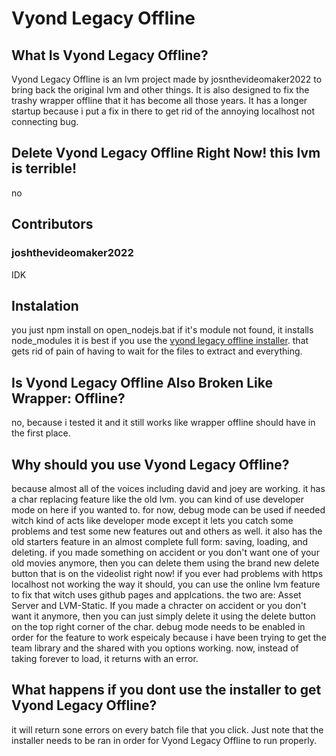 # Vyond Legacy Offline
## What Is Vyond Legacy Offline?
Vyond Legacy Offline is an lvm project made by josnthevideomaker2022 to bring back the original lvm and other things. It is also designed to fix the trashy wrapper offline that it has become all those years. It has a longer startup because i put a fix in there to get rid of the annoying localhost not connecting bug.

## Delete Vyond Legacy Offline Right Now! this lvm is terrible!
no

## Contributors
### joshthevideomaker2022
IDK

## Instalation
you just npm install on open_nodejs.bat if it's module not found, it installs node_modules it is best if you use the [vyond legacy offline installer](https://github.com/grapzmen-GoAnimation/Vyond-Legacy-Offline-Installer). that gets rid of pain of having to wait for the files to extract and everything.

## Is Vyond Legacy Offline Also Broken Like Wrapper: Offline?
no, because i tested it and it still works like wrapper offline should have in the first place.

## Why should you use Vyond Legacy Offline?
because almost all of the voices including david and joey are working. it has a char replacing feature like the old lvm. you can kind of use developer mode on here if you wanted to. for now, debug mode can be used if needed witch kind of acts like developer mode except it lets you catch some problems and test some new features out and others as well. it also has the old starters feature in an almost complete full form: saving, loading, and deleting. if you made something on accident or you don't want one of your old movies anymore, then you can delete them using the brand new delete button that is on the videolist right now! if you ever had problems with https localhost not working the way it should, you can use the online lvm feature to fix that witch uses github pages and applcations. the two are: Asset Server and LVM-Static. If you made a chracter on accident or you don't want it anymore, then you can just simply delete it using the delete button on the top right corner of the char. debug mode needs to be enabled in order for the feature to work espeicaly because i have been trying to get the team library and the shared with you options working. now, instead of taking forever to load, it returns with an error.

## What happens if you dont use the installer to get Vyond Legacy Offline?
it will return sone errors on every batch file that you click. Just note that the installer needs to be ran in order for Vyond Legacy Offline to run properly.
